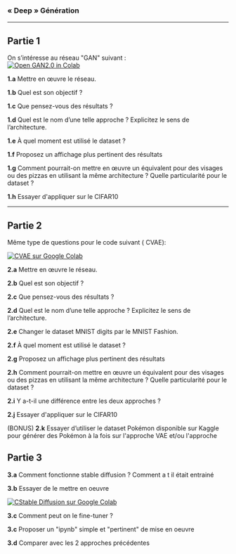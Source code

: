 
###  « Deep » Génération

---

## Partie 1

On s’intéresse au réseau "GAN"  suivant :  
[![Open GAN2.0 in  Colab](https://colab.research.google.com/assets/colab-badge.svg)](https://colab.research.google.com/github/fabricejumel/5ETI20252026-DEEPLEARNING-/blob/main/2_0_GAN_fashion_mnist_CPE.ipynb) 


**1.a** Mettre en œuvre le réseau.

**1.b** Quel est son objectif ?

**1.c** Que pensez-vous des résultats ?

**1.d** Quel est le nom d’une telle approche ? Explicitez le sens de l’architecture.

**1.e** À quel moment est utilisé le dataset ?

**1.f** Proposez un affichage plus pertinent des résultats 

**1.g** Comment pourrait-on mettre en œuvre un équivalent pour des visages ou des pizzas en utilisant la même architecture ? Quelle particularité pour le dataset ?

**1.h** Essayer d'appliquer sur le CIFAR10

---

## Partie 2

Même type de questions pour le code suivant  ( CVAE): 

[![CVAE sur Google Colab](https://colab.research.google.com/assets/colab-badge.svg)](https://colab.research.google.com/github/fabricejumel/5ETI20252026-DEEPLEARNING-/blob/main/CVAE_CPE.ipynb) 


**2.a** Mettre en œuvre le réseau.

**2.b** Quel est son objectif ?

**2.c** Que pensez-vous des résultats ?

**2.d** Quel est le nom d’une telle approche ? Explicitez le sens de l’architecture.

**2.e** Changer le dataset MNIST digits par le MNIST Fashion.

**2.f** À quel moment est utilisé le dataset ?

**2.g** Proposez un affichage plus pertinent des résultats 

**2.h** Comment pourrait-on mettre en œuvre un équivalent pour des visages ou des pizzas en utilisant la même architecture ? Quelle particularité pour le dataset ?

**2.i** Y a-t-il une différence entre les deux approches ?

**2.j** Essayer d'appliquer sur le CIFAR10

(BONUS) **2.k** Essayer d’utiliser le dataset Pokémon disponible sur Kaggle pour générer des Pokémon à la fois sur l'approche VAE et/ou l'approche 


## Partie 3

**3.a** Comment fonctionne stable diffusion ? Comment a t il était entrainé 

**3.b** Essayer de le mettre en oeuvre 

[![CStable Diffusion sur Google Colab](https://colab.research.google.com/assets/colab-badge.svg)](https://colab.research.google.com/github/fabricejumel/5ETI20252026-DEEPLEARNING-/blob/main/stable_diffusion_CPE.ipynb) 


**3.c** Comment peut on le fine-tuner ?

**3.c** Proposer un "ipynb" simple et "pertinent" de mise en oeuvre 

**3.d** Comparer avec les 2 approches précédentes



